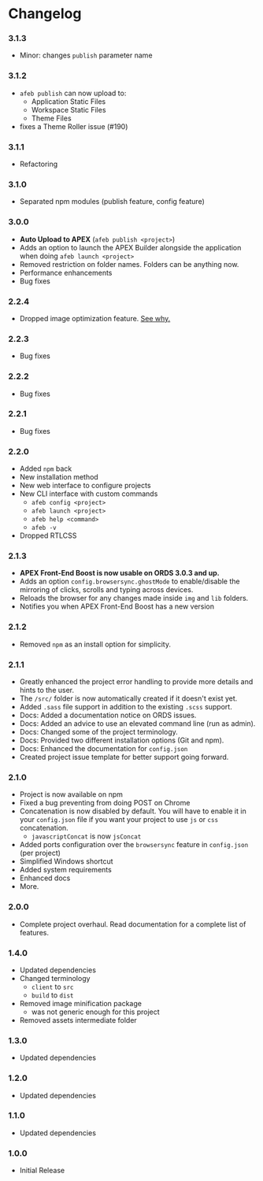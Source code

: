 # Changelog
### 3.1.3
- Minor: changes `publish` parameter name

### 3.1.2
- `afeb publish` can now upload to:
	- Application Static Files
	- Workspace Static Files
	- Theme Files
- fixes a Theme Roller issue (#190)

### 3.1.1
- Refactoring

### 3.1.0
- Separated npm modules (publish feature, config feature)

### 3.0.0
- **Auto Upload to APEX** (`afeb publish <project>`)
- Adds an option to launch the APEX Builder alongside the application when doing `afeb launch <project>`
- Removed restriction on folder names. Folders can be anything now.
- Performance enhancements
- Bug fixes

### 2.2.4
- Dropped image optimization feature. [See why.](https://github.com/OraOpenSource/apex-frontend-boost/issues/164)

### 2.2.3
- Bug fixes

### 2.2.2
- Bug fixes

### 2.2.1
- Bug fixes

### 2.2.0
- Added `npm` back
- New installation method
- New web interface to configure projects
- New CLI interface with custom commands
    - `afeb config <project>`
    - `afeb launch <project>`
    - `afeb help <command>`
    - `afeb -v`
- Dropped RTLCSS

### 2.1.3
- **APEX Front-End Boost is now usable on ORDS 3.0.3 and up.**
- Adds an option `config.browsersync.ghostMode` to enable/disable the mirroring of clicks, scrolls and typing across devices.
- Reloads the browser for any changes made inside `img` and `lib` folders.
- Notifies you when APEX Front-End Boost has a new version

### 2.1.2
- Removed `npm` as an install option for simplicity.

### 2.1.1
- Greatly enhanced the project error handling to provide more details and hints to the user.
- The `/src/` folder is now automatically created if it doesn't exist yet.
- Added `.sass` file support in addition to the existing `.scss` support.
- Docs: Added a documentation notice on ORDS issues.
- Docs: Added an advice to use an elevated command line (run as admin).
- Docs: Changed some of the project terminology.
- Docs: Provided two different installation options (Git and npm).
- Docs: Enhanced the documentation for `config.json`
- Created project issue template for better support going forward.

### 2.1.0
- Project is now available on npm
- Fixed a bug preventing from doing POST on Chrome
- Concatenation is now disabled by default. You will have to enable it in your `config.json` file if you want your project to use `js` or `css` concatenation.
    - `javascriptConcat` is now `jsConcat`
- Added ports configuration over the `browsersync` feature in `config.json` (per project)
- Simplified Windows shortcut
- Added system requirements
- Enhanced docs
- More.

### 2.0.0
- Complete project overhaul. Read documentation for a complete list of features.

### 1.4.0
- Updated dependencies
- Changed terminology
    - `client` to `src`
    - `build` to `dist`
- Removed image minification package
    - was not generic enough for this project
- Removed assets intermediate folder

### 1.3.0
- Updated dependencies

### 1.2.0
- Updated dependencies

### 1.1.0
- Updated dependencies

### 1.0.0
- Initial Release
